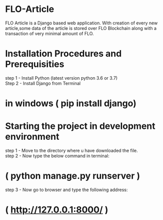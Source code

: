 # FLO-Article
FLO Article is a Django based web application.
With creation of every new article,some data of the article is stored over FLO Blockchain along with a transaction of very minimal amount of FLO.
# Installation Procedures and Prerequisities
step 1 - Install Python (latest version python 3.6 or 3.7)                                                                                  
Step 2 - Install Django from Terminal
   # in windows ( pip install django)
   
# Starting the project in development environment
step 1 - Move to the directory where u have downloaded the file.                                                                                    
step 2 - Now type the below command in terminal:
   # ( python manage.py runserver )
step 3 - Now go to browser and type the following address:
   # ( http://127.0.0.1:8000/ )
